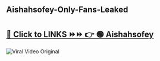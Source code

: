 
 ## Aishahsofey-Only-Fans-Leaked

# <h2><a href="https://clipsfans.com/Aishahsofey&ref=git">🔗 Click to LINKS ⏩⏩ 👉 🟢 Aishahsofey </a></h2>

<a href="https://clipsfans.com/Aishahsofey&ref=git" rel="nofollow" data-target="animated-image.originalLink"><img src="https://i.ibb.co.com/xMMVF88/686577567.gif" alt="Viral Video Original" style="max-width: 100%; display: inline-block;" data-target="animated-image.originalImage"></a>
